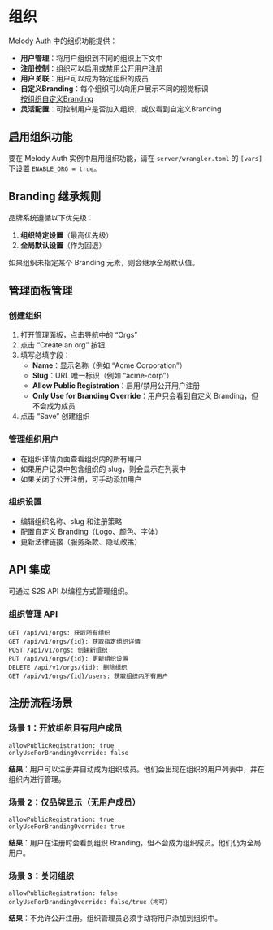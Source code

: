 # 组织

Melody Auth 中的组织功能提供：

- **用户管理**：将用户组织到不同的组织上下文中
- **注册控制**：组织可以启用或禁用公开用户注册
- **用户关联**：用户可以成为特定组织的成员
- **自定义Branding**：每个组织可以向用户展示不同的视觉标识  
[按组织自定义Branding](/zh/branding.html#per-organization-branding)
- **灵活配置**：可控制用户是否加入组织，或仅看到自定义Branding

## 启用组织功能

要在 Melody Auth 实例中启用组织功能，请在 `server/wrangler.toml` 的 `[vars]` 下设置 `ENABLE_ORG = true`。  

## Branding 继承规则

品牌系统遵循以下优先级：
1. **组织特定设置**（最高优先级）
2. **全局默认设置**（作为回退）

如果组织未指定某个 Branding 元素，则会继承全局默认值。

## 管理面板管理

### 创建组织

1. 打开管理面板，点击导航中的 “Orgs”
2. 点击 “Create an org” 按钮
3. 填写必填字段：
   - **Name**：显示名称（例如 “Acme Corporation”）
   - **Slug**：URL 唯一标识（例如 “acme-corp”）
   - **Allow Public Registration**：启用/禁用公开用户注册
   - **Only Use for Branding Override**：用户只会看到自定义 Branding，但不会成为成员
4. 点击 “Save” 创建组织

### 管理组织用户

- 在组织详情页面查看组织内的所有用户
- 如果用户记录中包含组织的 slug，则会显示在列表中
- 如果关闭了公开注册，可手动添加用户

### 组织设置

- 编辑组织名称、slug 和注册策略
- 配置自定义 Branding（Logo、颜色、字体）
- 更新法律链接（服务条款、隐私政策）

## API 集成

可通过 S2S API 以编程方式管理组织。

### 组织管理 API

```http
GET /api/v1/orgs: 获取所有组织
GET /api/v1/orgs/{id}: 获取指定组织详情
POST /api/v1/orgs: 创建新组织
PUT /api/v1/orgs/{id}: 更新组织设置
DELETE /api/v1/orgs/{id}: 删除组织
GET /api/v1/orgs/{id}/users: 获取组织内所有用户
```

## 注册流程场景

### 场景 1：开放组织且有用户成员
```
allowPublicRegistration: true
onlyUseForBrandingOverride: false
```
**结果**：用户可以注册并自动成为组织成员。他们会出现在组织的用户列表中，并在组织内进行管理。

### 场景 2：仅品牌显示（无用户成员）
```
allowPublicRegistration: true
onlyUseForBrandingOverride: true
```
**结果**：用户在注册时会看到组织 Branding，但不会成为组织成员。他们仍为全局用户。

### 场景 3：关闭组织
```
allowPublicRegistration: false
onlyUseForBrandingOverride: false/true（均可）
```
**结果**：不允许公开注册。组织管理员必须手动将用户添加到组织中。
